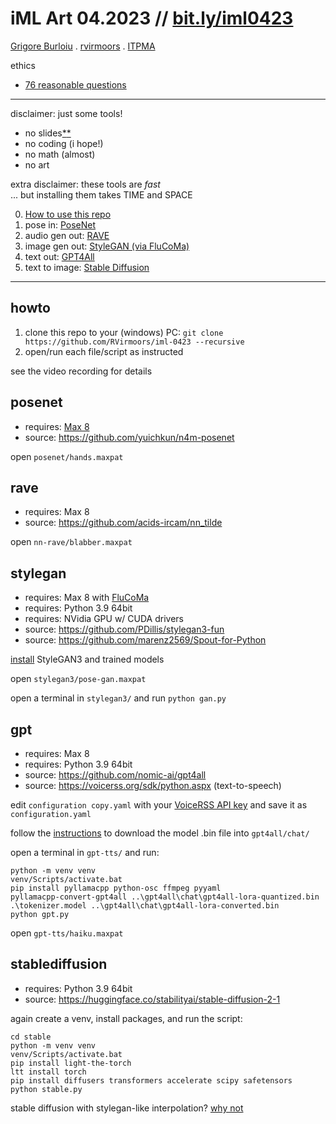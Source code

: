 # iML Art 04.2023 // [bit.ly/iml0423](https://bit.ly/iml0423)

[Grigore Burloiu](https://cinetic.arts.ro/en/echipa/grigore-burloiu/) . [rvirmoors](https://rvirmoors.github.io/) . [ITPMA](https://itpma.notion.site/)

ethics
- [76 reasonable questions](https://76questions.neocities.org/)

---

disclaimer: just some tools!
- no slides[*](https://rvirmoors.github.io/ccia/slides/intro-ml-workshop)[*](https://rvirmoors.github.io/ccia/slides/stylegan-workshop)
- no coding (i hope!)
- no math (almost)
- no art

extra disclaimer: these tools are _fast_
<br/>... but installing them takes TIME and SPACE

0. [How to use this repo](#howto)
1. pose in: [PoseNet](#posenet)
2. audio gen out: [RAVE](#rave)
3. image gen out: [StyleGAN (via FluCoMa)](#stylegan)
4. text out: [GPT4All](#gpt)
5. text to image: [Stable Diffusion](#stablediffusion)

---

## howto

1. clone this repo to your (windows) PC: `git clone https://github.com/RVirmoors/iml-0423 --recursive`
2. open/run each file/script as instructed

see the video recording for details

## posenet

- requires: [Max 8](https://cycling74.com/downloads)
- source: https://github.com/yuichkun/n4m-posenet

open `posenet/hands.maxpat`

## rave

- requires: Max 8
- source: https://github.com/acids-ircam/nn_tilde

open `nn-rave/blabber.maxpat`

## stylegan

- requires: Max 8 with [FluCoMa](https://www.flucoma.org/download/)
- requires: Python 3.9 64bit
- requires: NVidia GPU w/ CUDA drivers
- source: https://github.com/PDillis/stylegan3-fun
- source: https://github.com/marenz2569/Spout-for-Python

[install](stylegan3/startup.txt) StyleGAN3 and trained models

open `stylegan3/pose-gan.maxpat`

open a terminal in `stylegan3/` and run `python gan.py`

## gpt

- requires: Max 8
- requires: Python 3.9 64bit
- source: https://github.com/nomic-ai/gpt4all
- source: https://voicerss.org/sdk/python.aspx (text-to-speech)

edit `configuration copy.yaml` with your [VoiceRSS API key](https://voicerss.org/registration.aspx) and save it as `configuration.yaml`

follow the [instructions](https://github.com/nomic-ai/gpt4all) to download the model .bin file into `gpt4all/chat/`

open a terminal in `gpt-tts/` and run:

```
python -m venv venv
venv/Scripts/activate.bat
pip install pyllamacpp python-osc ffmpeg pyyaml
pyllamacpp-convert-gpt4all ..\gpt4all\chat\gpt4all-lora-quantized.bin .\tokenizer.model ..\gpt4all\chat\gpt4all-lora-converted.bin
python gpt.py
```

open `gpt-tts/haiku.maxpat`

## stablediffusion

- requires: Python 3.9 64bit
- source: https://huggingface.co/stabilityai/stable-diffusion-2-1

again create a venv, install packages, and run the script:

```
cd stable
python -m venv venv
venv/Scripts/activate.bat
pip install light-the-torch
ltt install torch
pip install diffusers transformers accelerate scipy safetensors
python stable.py
```

stable diffusion with stylegan-like interpolation? [why not](https://sites.google.com/view/stylegan-t/)